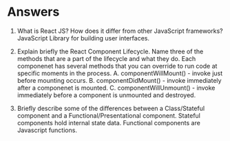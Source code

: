 # Answers

1. What is React JS? How does it differ from other JavaScript frameworks?
    JavaScript Library for building user interfaces.

2. Explain briefly the React Component Lifecycle. Name three of the methods that are a part of the lifecycle and what they do.
    Each componenet has several methods that you can override to run code at specific moments in the process.
    A. componentWillMount() - invoke just before mounting occurs.
    B. componentDidMount() - invoke immediately after a componenet is mounted.
    C. componentWillUnmount() - invoke immediately before a component is unmounted and destroyed.

3. Briefly describe some of the differences between a Class/Stateful component and a Functional/Presentational component.
    Stateful components hold internal state data. Functional components are Javascript functions.
